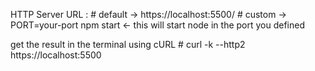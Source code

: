 HTTP Server URL : 
    # default -> https://localhost:5500/
    # custom -> PORT=your-port npm start <- this will start node in the port you defined

get the result in the terminal using cURL
    # curl -k --http2 https://localhost:5500
